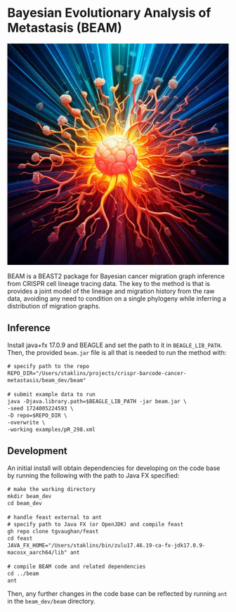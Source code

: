 # Bayesian Evolutionary Analysis of Metastasis (BEAM)
![BEAM Logo](logo.jpg)

BEAM is a BEAST2 package for Bayesian cancer migration graph inference from CRISPR cell lineage tracing data. The key to the method is that is provides a joint model of the lineage and migration history from the raw data, avoiding any need to condition on a single phylogeny while inferring a distribution of migration graphs.


## Inference

Install java+fx 17.0.9 and BEAGLE and set the path to it in `BEAGLE_LIB_PATH`. Then, the provided `beam.jar` file is all that is needed to run the method with:

```
# specify path to the repo
REPO_DIR="/Users/staklins/projects/crispr-barcode-cancer-metastasis/beam_dev/beam"

# submit example data to run
java -Djava.library.path=$BEAGLE_LIB_PATH -jar beam.jar \
-seed 1724005224593 \
-D repo=$REPO_DIR \
-overwrite \
-working examples/pR_298.xml
```

## Development

An initial install will obtain dependencies for developing on the code base by running the following with the path to Java FX specified:
```
# make the working directory
mkdir beam_dev
cd beam_dev

# handle feast external to ant
# specify path to Java FX (or OpenJDK) and compile feast
gh repo clone tgvaughan/feast
cd feast
JAVA_FX_HOME="/Users/staklins/bin/zulu17.46.19-ca-fx-jdk17.0.9-macosx_aarch64/lib" ant

# compile BEAM code and related dependencies
cd ../beam
ant
```

Then, any further changes in the code base can be reflected by running `ant` in the `beam_dev/beam` directory.



